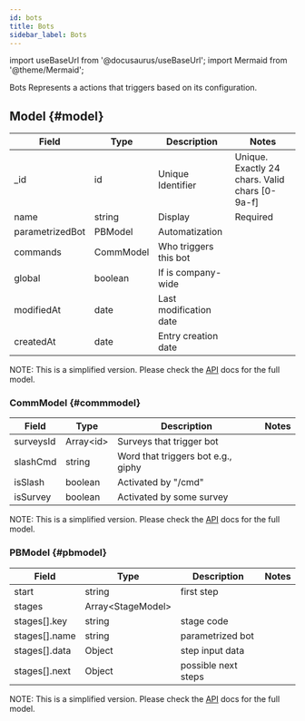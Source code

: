 ```yaml
---
id: bots
title: Bots
sidebar_label: Bots
---
```

import useBaseUrl from '@docusaurus/useBaseUrl'; 
import Mermaid from '@theme/Mermaid';


Bots Represents a actions that triggers based on its configuration.

## Model {#model}

| Field | Type | Description | Notes |
| ----  | ---- | ----------- | ----  |
| _id   | id   | Unique Identifier   | Unique. Exactly 24 chars. Valid chars [0-9a-f] |
| name  | string | Display   | Required |
| parametrizedBot | PBModel | Automatization |
| commands | CommModel | Who triggers this bot |  
| global | boolean | If is company-wide 
| modifiedAt | date | Last modification date
| createdAt | date | Entry creation date
NOTE: This is a simplified version. Please check the [API](https://www.cotalker.com/swagger/core/?key=woubtjf4olr0t4zgutuwn6scbcm6hd3qh1cgl5obmohpbm3mfublnwcvv67lodgjvd3h86s9ppshtvmf95gepsqh6nizq9liu7f) docs for the full model.

### CommModel {#commmodel}

| Field | Type | Description | Notes |
| ----  | ---- | ----------- | ----  |
| surveysId | Array\<id\> | Surveys that trigger bot | |
| slashCmd | string | Word that triggers bot e.g., giphy |
| isSlash | boolean | Activated by "/cmd" | 
| isSurvey | boolean | Activated by some survey | 
NOTE: This is a simplified version. Please check the [API](https://www.cotalker.com/swagger/core/?key=woubtjf4olr0t4zgutuwn6scbcm6hd3qh1cgl5obmohpbm3mfublnwcvv67lodgjvd3h86s9ppshtvmf95gepsqh6nizq9liu7f) docs for the full model.

### PBModel {#pbmodel}

| Field | Type | Description | Notes |
| ----  | ---- | ----------- | ----  |
| start | string | first step 
| stages | Array\<StageModel\> | | |
| stages[].key | string | stage code | |
| stages[].name | string | parametrized bot | |
| stages[].data | Object | step input data | |
| stages[].next | Object | possible next steps | | 

NOTE: This is a simplified version. Please check the [API](https://www.cotalker.com/swagger/core/?key=woubtjf4olr0t4zgutuwn6scbcm6hd3qh1cgl5obmohpbm3mfublnwcvv67lodgjvd3h86s9ppshtvmf95gepsqh6nizq9liu7f) docs for the full model.

<!--
## Parametrized Bots {#parametrized-bots}
<img alt="Docusaurus with Keytar" src={useBaseUrl('img/bot_flow.png')} />

Parametrized bots is programming language for Cotalker that allows

| Parametrized Bots        | Description |
| ------------- | ----- | 
|  PBAnswerChecker | Checks the value of a survey |
|  PBChangeState| Changes the state of a task |
|  PBChannelAddUser| Modify channel users |
|  PBChannelToTaskSE| Modify task channel |
|  PBCleanChannel| Removes message from channel  |
|  PBConditional| Flow execution depending on condition |
|  PBCopySurvey| Copy survey to channel |
|  PBCreateChannel| Creates a new channel  |
|  PBCreateProperty| Creates a new property |
|  PBCreateTask| Create a new task |
|  PBCreateUser| Create a new User  |
|  PBEmail| Send an email |
|  PBCalendar| Create a ICS |
|  PBGiphy| Send image from [giphy](https://giphy.com) |
|  PBHideMessages| Remove messages from channel |
|  PBMessage| Send message to channel |
|  PBPdf| Convert HTML to PDF |
|  PBQRCode| Generate QR-code image |
|  PBSendSurvey| Send survey to channel |
|  PBSwitchList| Conditional flow execution | 
|  PBTaskAddEditor| Edit Task editors |
|  PBTemplate | Create HTML from template and data |
|  PBUpdateChannel| Modify channel |
|  PBUpdateProperty| Modify property |
|  PBUpdateTask| Modify Task |
|  PBUpdateUser| Modify User |
|  FCEach| Flow Control: Execute rountine for each data |
|  FCIfElse| Flow Control: Conditional execution |
|  FCSwitchAll| Flow Control: Exectute all matching |
|  FCSwitchOne| Flow Control: Execute first matching |
|  FCSleep| Flow Control: Wait N seconds before continuing |
|  NWRequest| Perform custom network request |
|  COTScript | Cotalker custom script |
 -->